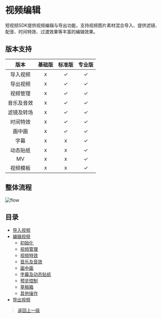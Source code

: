 
# 视频编辑

短视频SDK提供视频编辑与导出功能，支持视频图片素材混合导入、提供滤镜、配音、时间特效、过渡效果等丰富的编辑效果。


## 版本支持


|    版本    | 基础版 | 标准版 | 专业版 |
| :--------: | :----: | :----: | :----: |
|  导入视频  |   x    |   ✓    |   ✓    |
|  导出视频  |   x    |   ✓    |   ✓    |
|  视频管理  |   x    |   ✓    |   ✓    |
| 音乐及音效 |   x    |   ✓    |   ✓    |
| 滤镜及转场 |   x    |   ✓    |   ✓    |
|  时间特效  |   x    |   ✓    |   ✓    |
|   画中画   |   x    |   ✓    |   ✓    |
|    字幕    |   x    |   x    |   ✓    |
|  动态贴纸  |   x    |   x    |   ✓    |
|     MV     |   x    |   x    |   ✓    |
|  视频模板   |   x    |   x    |   ✓    |

## 整体流程

![flow](https://alivc-demo-cms.alicdn.com/versionProduct/sourceCode/shortVideo/images/video_editor_flow.jpg)



## 目录

* [导入视频](导入视频.md)
* [编辑视频](编辑/README.md)
  * [初始化](编辑/初始化.md)
  * [视频管理](编辑/视频管理.md)
  * [视频特效](编辑/视频特效.md)
  * [音乐及音效](编辑/音乐及音效.md)
  * [画中画](编辑/画中画.md)
  * [字幕及动态贴纸](编辑/字幕及动态贴纸.md)
  * [预览控制](编辑/预览控制.md)
  * [草稿箱](编辑/草稿箱.md)
  * [其他操作](编辑/其他操作.md)
* [导出视频](导出视频.md)


>[返回上一级](../../README.md)